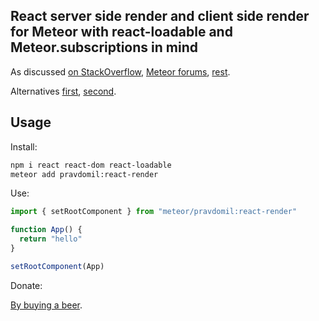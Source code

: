 ## React server side render and client side render for Meteor with react-loadable and Meteor.subscriptions in mind
As discussed [on StackOverflow](https://stackoverflow.com/questions/48567599/meteor-server-render-withtracker-postponing-client-rendering?noredirect=1#comment84511111_48567599), [Meteor forums](https://forums.meteor.com/t/react-ssr-data-hydration-help/35342), [rest](https://www.google.com/search?q=meteor+subscribe+ssr).

Alternatives [first](https://github.com/ssrwpo/ssr), [second](https://github.com/thereactivestack-legacy/meteor-react-router-ssr).

## Usage

Install:
```sh
npm i react react-dom react-loadable
meteor add pravdomil:react-render
```

Use:
```jsx
import { setRootComponent } from "meteor/pravdomil:react-render"

function App() {
  return "hello"
}

setRootComponent(App)
```

Donate:

[By buying a beer](https://www.paypal.com/cgi-bin/webscr?cmd=_s-xclick&hosted_button_id=BCL2X3AFQBAP2&item_name=react-render%20Beer).
